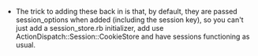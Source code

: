 - The trick to adding these back in is that, by default, they are passed session_options when added (including the session key), so you can't just add a session_store.rb initializer, add use ActionDispatch::Session::CookieStore and have sessions functioning as usual. 